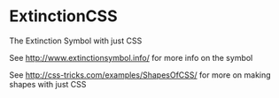 ExtinctionCSS
=============

The Extinction Symbol with just CSS

See http://www.extinctionsymbol.info/ for more info on the symbol

See http://css-tricks.com/examples/ShapesOfCSS/ for more on making shapes with just CSS
